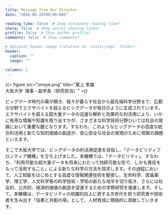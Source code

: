 ```yaml
---
title: Message from Our Director
date: "2018-06-28T00:00:00Z"

reading_time: false  # Show estimated reading time?
share: false  # Show social sharing links?
profile: false  # Show author profile?
comments: false  # Show comments?

# Optional header image (relative to `static/img/` folder).
header:
  caption: ""
  image: ""

columns: 2
---
```


{{< figure src="onoye.png" title="尾上 孝雄<br/>大阪大学 理事・副学長（研究担当）" >}}


ビッグデータ時代の幕が開き、我々が暮らす社会から最先端科学分野まで、広範な分野でエクサバイトを超えるビッグデータが毎日のように生成されています。エクサバイトを超える超大量データの迅速な解析と効果的な利活用により、いかに有用な情報や知識を取り出すかが、さまざまな科学技術分野ひいては社会の発展において重要な鍵となります。すなわち、このようなビッグデータの高度な統合利活用と新たな知的価値の創造が、安心安全な社会の実現のために喫緊の課題といえます。

そこで大阪大学では、ビッグデータの利活用促進を目指し、「データビリティフロンティア機構」を立ち上げました。本機構では、「データビリティ」、すなわち、「利用可能な超大量データを将来にわたって持続可能な形で、しかも責任をもって活用すること」による新たな科学の方法を探求します。その過程において、人工知能をはじめとする高度な情報関連技術を駆使し、生命科学、医歯薬学、理工学、人文科学等の科学技術・学術の新たな地平を切り拓き、さらには社会的、公共的、経済的価値の創造を促進するための学際研究を推進します。そして、本機構は、データビリティの飛躍的向上に資する次世代を担う研究者や技術者を生み出す「協奏と共創の場」として、人材育成に積極的に貢献していきます。


